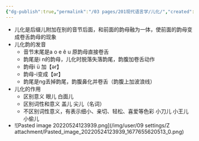 ```yaml
---
{"dg-publish":true,"permalink":"/03 pages/201现代语言学/儿化/","created":"2024-11-30T20:47:11.221+08:00","updated":"2025-03-02T15:03:21.754+08:00"}
---
```


- 儿化是后缀儿附加在别的音节后面，和前面的韵母融为一体，使前面的韵母变成卷舌韵母的现象
- 儿化韵的发音
	- 音节末尾是a o e ê u 原韵母直接卷舌
	- 韵尾是i n的韵母，儿化时脱落失落韵尾，韵腹加卷舌动作
	- 韵母i  ü 加【ər】
	- 韵母-i变成【ər】
	- 韵尾是ng丢掉韵尾，韵腹鼻化并卷舌（韵腹上加波浪线）
- 儿化的作用
	- 区别意义 眼儿 白面儿
	- 区别词性和意义 盖儿 尖儿（名词）
	- 不区别词性意义，有表示细小、亲切、轻松、喜爱等色彩 小刀儿 小王儿 小偷儿
- ![Pasted image 20220524123939.png](/img/user/09 settings/Z attachment/Pasted_image_20220524123939_1677655620513_0.png)